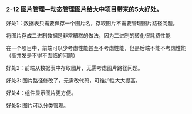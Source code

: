 ### 2-12  图片管理—动态管理图片给大中项目带来的5大好处。

好处1：数据表只需要保存一个图片名，存取图片不需要管理图片路径问题。

将图片存成二进制数据是非常糟糕的做法，因为二进制的转化很耗费性能

在一个项目中，前端可以少考虑性能甚至不考虑性能，但是后端不能不考虑性能（高并发是不得不面临的问题）

好处2：前端从数据表中存取图片，无需考虑图片路径问题。

好处3:   图片路径修改了，无需改代码，可维护性大大提高。

好处4：组件显示图片更方便。

好处5:   图片可以分类管理。
